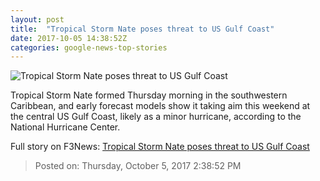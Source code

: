 ```yaml
---
layout: post
title:  "Tropical Storm Nate poses threat to US Gulf Coast"
date: 2017-10-05 14:38:52Z
categories: google-news-top-stories
---
```


![Tropical Storm Nate poses threat to US Gulf Coast](http://i2.cdn.cnn.com/cnnnext/dam/assets/170919163358-rapid-intensification-hurricane-super-tease.jpg)

Tropical Storm Nate formed Thursday morning in the southwestern Caribbean, and early forecast models show it taking aim this weekend at the central US Gulf Coast, likely as a minor hurricane, according to the National Hurricane Center.


Full story on F3News: [Tropical Storm Nate poses threat to US Gulf Coast](http://www.f3nws.com/n/pbHAj)

> Posted on: Thursday, October 5, 2017 2:38:52 PM
